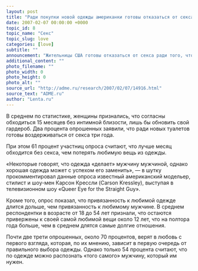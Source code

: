 ```yaml
---
layout: post
title: "Ради покупки новой одежды американки готовы отказаться от секса"
date: 2007-02-07 00:00:00 +0000
topic_id: 8
topic_name: "Секс"
topic_slug: love
categories: [love]
subtitle: ""
announcement: "Жительницы США готовы отказаться от секса ради того, чтобы приобрести понравившуюся одежду, передает агентство Reuters со ссылкой на данные опроса, проведенного среди одной тысячи респонденток в десяти американских городах."
additional_content: ""
photo_filename: ""
photo_width: 0
photo_height: 0
photo_alt: ""
source_url: "http://adme.ru/research/2007/02/07/14916.html"
source_text: "ADME.ru"
author: "Lenta.ru"
---
```

В среднем по статистике, женщины признались, что согласны обходиться 15 месяцев без интимной близости, лишь бы обновить свой гардероб. Два процента опрошенных заявили, что ради новых туалетов готовы воздерживаться от секса три года.

При этом 61 процент участниц опроса считают, что лучше месяц обходится без секса, чем потерять любимую вещь из одежды.

«Некоторые говорят, что одежда «делает» мужчину мужчиной, однако хорошая одежда может с успехом его заменить», — в шутку прокомментировал данные опроса известный американский модельер, стилист и шоу-мен Карсон Крессли (Carson Kressley), выступая в телевизионном шоу «Queer Eye for the Straight Guy».

Кроме того, опрос показал, что привязанность к любимой одежде длится дольше, чем привязанность к любимому мужчине. В среднем респондентки в возрасте от 18 до 54 лет признали, что остаются привержены к своей самой любимой вещи около 12 лет, что на полтора года больше, чем в среднем длятся самые долгие отношения.

Почти две трети опрошенных, около 70 процентов, верят в любовь с первого взгляда, которая, по их мнению, зависит в первую очередь от правильного выбора одежды. Однако только 54 процента считают, что по одежде можно распознать «того самого» мужчину, который им нужен.
